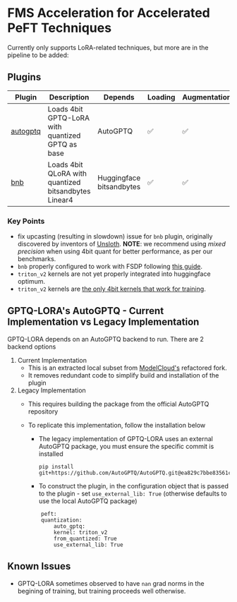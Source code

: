 # FMS Acceleration for Accelerated PeFT Techniques

Currently only supports LoRA-related techniques, but more are in the pipeline to be added:

## Plugins

Plugin | Description | Depends | Loading | Augmentation | Callbacks
--|--|--|--|--|--
[autogptq](./src/fms_acceleration_peft/framework_plugin_autogptq.py) | Loads 4bit GPTQ-LoRA with quantized GPTQ as base | AutoGPTQ | ✅ | ✅ | ✅ 
[bnb](./src/fms_acceleration_peft/framework_plugin_bnb.py) | Loads 4bit QLoRA with quantized bitsandbytes Linear4 | Huggingface<br>bitsandbytes | ✅ | ✅ | ✅ 


### Key Points
- fix upcasting (resulting in slowdown) issue for `bnb` plugin, originally discovered by inventors of [Unsloth](https://unsloth.ai/blog/mistral-benchmark). **NOTE**: we recommend using *mixed precision* when using 4bit quant for better performance, as per our benchmarks.
- `bnb` properly configured to work with FSDP following [this guide](https://huggingface.co/docs/bitsandbytes/main/en/fsdp_qlora). 
- `triton_v2` kernels are not yet properly integrated into huggingface optimum.
- `triton_v2` kernels are [the only 4bit kernels that work for training](https://github.com/AutoGPTQ/AutoGPTQ/issues/633).

## GPTQ-LORA's AutoGPTQ - Current Implementation vs Legacy Implementation

GPTQ-LORA depends on an AutoGPTQ backend to run. There are 2 backend options

1. Current Implementation
    - This is an extracted local subset from [ModelCloud's](https://github.com/ModelCloud/GPTQModel) refactored fork.
    - It removes redundant code to simplify build and installation of the plugin
2. Legacy Implementation
    - This requires building the package from the official AutoGPTQ repository
    - To replicate this implementation, follow the installation below

        - The legacy implementation of GPTQ-LORA uses an external AutoGPTQ package, you must ensure the specific commit is installed
            ```
            pip install git+https://github.com/AutoGPTQ/AutoGPTQ.git@ea829c7bbe83561c2b1de26795b6592992373ef7
            ```
        - To construct the plugin, in the configuration object that is passed to the plugin - set `use_external_lib: True` (otherwise defaults to use the local AutoGPTQ package)
        ```
            peft:
            quantization: 
                auto_gptq:
                kernel: triton_v2
                from_quantized: True
                use_external_lib: True
        ```

## Known Issues

<!--
- Models with sliding windows (e.g., Mistral, Mixtral) will have [memory and throughout issues](https://github.com/huggingface/transformers/issues/30461).
-->
- GPTQ-LORA sometimes observed to have `nan` grad norms in the begining of training, but training proceeds well otherwise.
